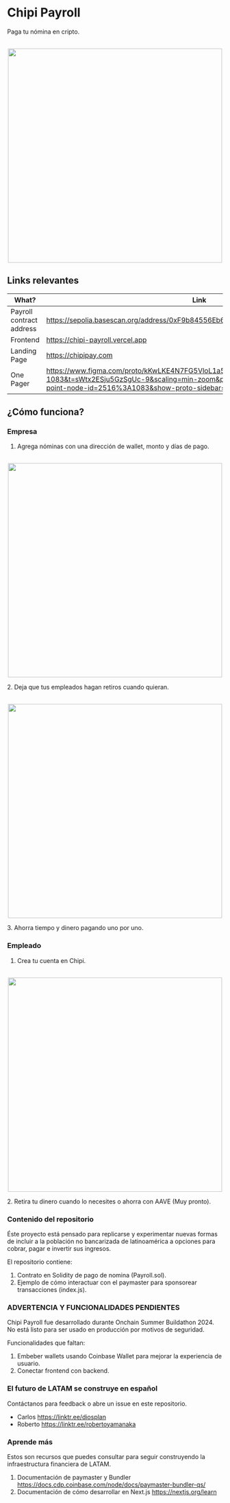 #  Chipi Payroll

Paga tu nómina en cripto.

<p align="center">
    <br>
    <img src="landin.png" width="500"/>
    <br>
<p>

## Links relevantes

| What? | Link |
|---|---|
| Payroll contract address | https://sepolia.basescan.org/address/0xF9b84556Eb602b39bbACAE65e0904b70C93E2d76 |
| Frontend  | https://chipi-payroll.vercel.app |
| Landing Page | https://chipipay.com |
| One Pager | https://www.figma.com/proto/kKwLKE4N7FG5VloL1a5l2G/Chipi-Pay?node-id=2516-1083&t=sWtx2ESju5GzSgUc-9&scaling=min-zoom&page-id=2516%3A1082&starting-point-node-id=2516%3A1083&show-proto-sidebar=1 |


## ¿Cómo funciona?

### Empresa
1. Agrega nóminas con una dirección de wallet, monto y días de pago.
<p align="center">
    <br>
    <img src="pantalla2.PNG" width="500"/>
    <br>
<p>
2. Deja que tus empleados hagan retiros cuando quieran.
<p align="center">
    <br>
    <img src="pantalla3.PNG" width="500"/>
    <br>
<p>
3. Ahorra tiempo y dinero pagando uno por uno.


### Empleado
1. Crea tu cuenta en Chipi. 
<p align="center">
    <br>
    <img src="pantalla4.PNG" width="500"/>
    <br>
<p>
2. Retira tu dinero cuando lo necesites o ahorra con AAVE (Muy pronto).


### Contenido del repositorio
Éste proyecto está pensado para replicarse y experimentar nuevas formas de incluir a la población no bancarizada de latinoamérica a opciones para cobrar, pagar e invertir sus ingresos.

El repositorio contiene:
1. Contrato en Solidity de pago de nomina (Payroll.sol).
2. Ejemplo de cómo interactuar con el paymaster para sponsorear transacciones (index.js).

### ADVERTENCIA Y FUNCIONALIDADES PENDIENTES
Chipi Payroll fue desarrollado durante Onchain Summer Buildathon 2024. No está listo para ser usado en producción por motivos de seguridad.

Funcionalidades que faltan:
1. Embeber wallets usando Coinbase Wallet para mejorar la experiencia de usuario.
2. Conectar frontend con backend.

### El futuro de LATAM se construye en español
Contáctanos para feedback o abre un issue en este repositorio.
-  Carlos https://linktr.ee/diosplan
-  Roberto https://linktr.ee/robertoyamanaka

### Aprende más
Estos son recursos que puedes consultar para seguir construyendo la infraestructura financiera de LATAM.
1. Documentación de paymaster y Bundler  https://docs.cdp.coinbase.com/node/docs/paymaster-bundler-qs/
2. Documentación de cómo desarrollar en Next.js https://nextjs.org/learn
